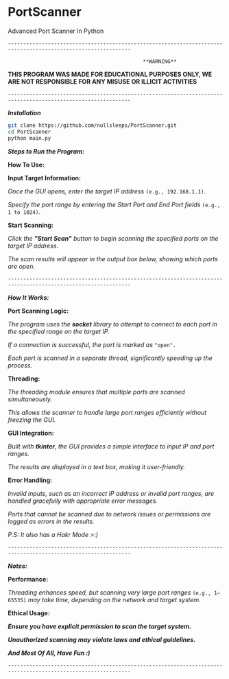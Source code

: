 # PortScanner

Advanced Port Scanner In Python

`--------------------------------------------------------------------------------------------------------------`

                                              
                                                **WARNING**
                                                  
**THIS PROGRAM WAS MADE FOR EDUCATIONAL PURPOSES ONLY, WE ARE NOT RESPONSIBLE FOR ANY MISUSE OR ILLICIT ACTIVITIES**
 

 
`--------------------------------------------------------------------------------------------------------------`
 
 
***Installation***
```bash
git clone https://github.com/nullsleeps/PortScanner.git
cd PortScanner
python main.py
```
 
 
***Steps to Run the Program:***
 

**How To Use:**

**Input Target Information:**

*Once the GUI opens, enter the target IP address* `(e.g., 192.168.1.1)`.

*Specify the port range by entering the Start Port and End Port fields* `(e.g., 1 to 1024)`.


**Start Scanning:**

*Click the* ***"Start Scan"*** *button to begin scanning the specified ports on the target IP address*.

*The scan results will appear in the output box below, showing which ports are open.*


`--------------------------------------------------------------------------------------------------------------`


***How It Works:***

**Port Scanning Logic:**

*The program uses the* ***socket*** *library to attempt to connect to each port in the specified range on the target IP.*

*If a connection is successful, the port is marked as* `"open".`

*Each port is scanned in a separate thread, significantly speeding up the process.*

 
**Threading:**

*The threading module ensures that multiple ports are scanned simultaneously.*

*This allows the scanner to handle large port ranges efficiently without freezing the GUI.*


**GUI Integration:**

*Built with* ***tkinter***, *the GUI provides a simple interface to input IP and port ranges.*

*The results are displayed in a text box, making it user-friendly.*


**Error Handling:**

*Invalid inputs, such as an incorrect IP address or invalid port ranges, are handled gracefully with appropriate error messages.*

*Ports that cannot be scanned due to network issues or permissions are logged as errors in the results.*


*P.S: It also has a Hakr Mode >:)*

`--------------------------------------------------------------------------------------------------------------`


***Notes:***


**Performance:**

*Threading enhances speed, but scanning very large port ranges* `(e.g., 1–65535)` *may take time, depending on the network and target system.*


**Ethical Usage:**

***Ensure you have explicit permission to scan the target system.***

***Unauthorized scanning may violate laws and ethical guidelines.***




***And Most Of All, Have Fun :)***

`--------------------------------------------------------------------------------------------------------------`
